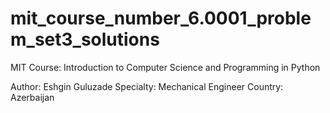 # mit_course_number_6.0001_problem_set3_solutions
MIT Course: Introduction to Computer Science and Programming in Python

Author: Eshgin Guluzade
Specialty: Mechanical Engineer
Country: Azerbaijan


